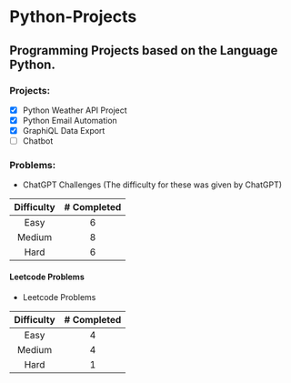 # Python-Projects

## Programming Projects based on the Language Python.

### Projects:
- [x] Python Weather API Project
- [x] Python Email Automation
- [x] GraphiQL Data Export
- [ ] Chatbot

### Problems:
- ChatGPT Challenges
(The difficulty for these was given by ChatGPT)

| Difficulty | # Completed |
| :-------------------: | :----------: |
| Easy                  |    6  |
| Medium                |    8    |
| Hard                  |    6     |
#### Leetcode Problems
 - Leetcode Problems

| Difficulty | # Completed |
| :-------------------: | :----------: |
| Easy                  |    4  |
| Medium                |    4    |
| Hard                  |    1    |
